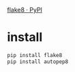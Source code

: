 [flake8 · PyPI](https://pypi.org/project/flake8/)


# install

```sh
pip install flake8
pip install autopep8
```

